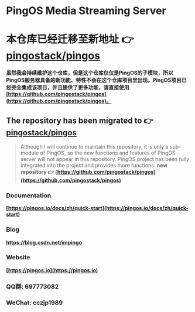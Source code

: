 # PingOS Media Streaming Server

# 本仓库已经迁移至新地址 👉 [pingostack/pingos](https://github.com/pingostack/pingos)

**虽然我会持续维护这个仓库，但是这个仓库仅仅是PingOS的子模块，所以PingOS服务器具备的新功能、特性不会在这个仓库项目里出现。PingOS项目已经完全集成该项目，并且提供了更多功能，请直接使用[https://github.com/pingostack/pingos](https://github.com/pingostack/pingos)。**

## The repository has been migrated to 👉 [pingostack/pingos](https://github.com/pingostack/pingos)
> Although I will continue to maintain this repository, it is only a sub-module of PingOS, so the new functions and features of PingOS server will not appear in this repository. PingOS project has been fully integrated into the project and provides more functions.
**new repository 👉 [https://github.com/pingostack/pingos](https://github.com/pingostack/pingos)**

### Documentation

**[https://pingos.io/docs/zh/quick-start](https://pingos.io/docs/zh/quick-start)**

### Blog

**https://blog.csdn.net/impingo**

### Website

**[https://pingos.io](https://pingos.io)**

### QQ群: 697773082

### WeChat: cczjp1989